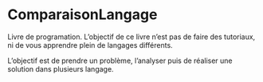 # ComparaisonLangage
Livre de programation. L’objectif de ce livre n’est pas de faire des tutoriaux, ni de vous apprendre plein de langages différents.

L’objectif est de prendre un problème, l’analyser puis de réaliser une solution dans plusieurs langage.


